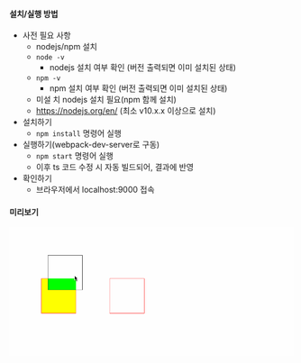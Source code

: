 #### 설치/실행 방법
- 사전 필요 사항
	- nodejs/npm 설치 
	- `node -v`
		- nodejs 설치 여부 확인 (버전 출력되면 이미 설치된 상태)
	- `npm -v`
		- npm 설치 여부 확인 (버전 출력되면 이미 설치된 상태)
	- 미설 치 nodejs 설치 필요(npm 함께 설치)
	- https://nodejs.org/en/ (최소 v10.x.x 이상으로 설치)
- 설치하기
	- `npm install` 명령어 실행
- 실행하기(webpack-dev-server로 구동)
	- `npm start` 명령어 실행
	- 이후 ts 코드 수정 시 자동 빌드되어, 결과에 반영
- 확인하기
	- 브라우저에서 localhost:9000 접속

#### 미리보기
![Image](https://github.com/hsooolee/DragAndDrop/blob/master/assets/demo.gif)
